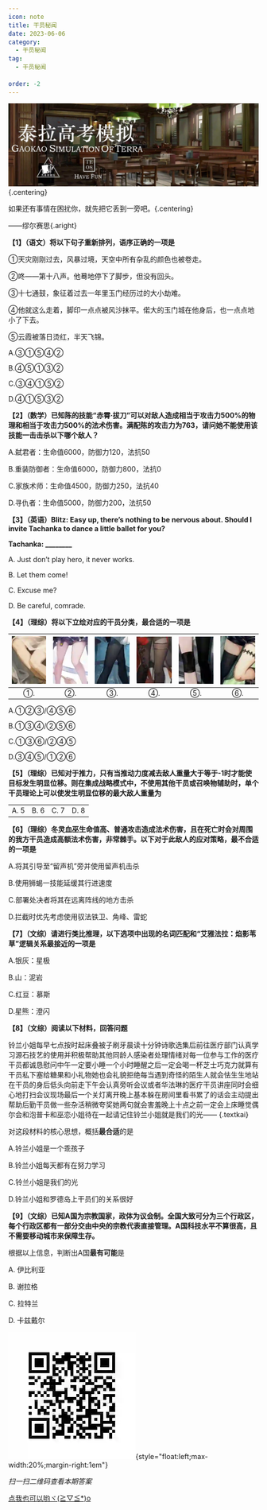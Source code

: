 ```yaml
---
icon: note
title: 干员秘闻
date: 2023-06-06
category:
  - 干员秘闻
tag:
  - 干员秘闻

order: -2
---
```


![](./res/ope_sec/topic.webp) {.centering}

如果还有事情在困扰你，就先把它丢到一旁吧。{.centering}

——缪尔赛思{.aright}

<!-- more -->

**【1】（语文）将以下句子重新排列，语序正确的一项是**

①天灾刚刚过去，风暴过境，天空中所有杂乱的颜色也被卷走。

②咚——第十八声。他蓦地停下了脚步，但没有回头。

③十七通鼓，象征着过去一年里玉门经历过的大小劫难。

④他就这么走着，脚印一点点被风沙抹平。偌大的玉门城在他身后，也一点点地小了下去。

⑤云霞被落日烫红，半天飞锦。

A.③①⑤④②

B.④⑤①③②

C.③④①⑤②

D.④①⑤③②

**【2】（数学）已知陈的技能“赤霄·拔刀”可以对敌人造成相当于攻击力500%的物理和相当于攻击力500%的法术伤害。满配陈的攻击力为763，请问她不能使用该技能一击击杀以下哪个敌人？**

A.弑君者：生命值6000，防御力120，法抗50

B.重装防御者：生命值6000，防御力800，法抗0

C.家族术师：生命值4500，防御力250，法抗40

D.寻仇者：生命值5000，防御力200，法抗50

**【3】（英语）Blitz: Easy up, there’s nothing to be nervous about. Should I invite Tachanka to dance a little ballet for you?**

**Tachanka: ________**

A. Just don’t play hero, it never works.

B. Let them come!

C. Excuse me?

D. Be careful, comrade.

**【4】（理综）将以下立绘对应的干员分类，最合适的一项是**

| ![](./res/ope_sec/q4_1.webp) | ![](./res/ope_sec/q4_2.webp) | ![](./res/ope_sec/q4_3.webp) | ![](./res/ope_sec/q4_4.webp) | ![](./res/ope_sec/q4_5.webp) | ![](./res/ope_sec/q4_6.webp) |
| :---: | :---: | :---: | :---: | :---: | :---: |
| ①. | ②. | ③. | ④. | ⑤. | ⑥. |

A.①②③/④⑤⑥

B.①③④/②⑤⑥

C.①③⑥/②④⑤

D.③④⑤/①②⑥

**【5】（理综）已知对于推力，只有当推动力度减去敌人重量大于等于-1时才能使目标发生明显位移。则在集成战略模式中，不使用其他干员或召唤物辅助时，单个干员理论上可以使发生明显位移的最大敌人重量为**

|||||
| :---: | :---: | :---: | :---: |
| A. 5 | B. 6 | C. 7 | D. 8 |

**【6】（理综）冬灵血巫生命值高、普通攻击造成法术伤害，且在死亡时会对周围的我方干员造成高额法术伤害，非常棘手。以下对于此敌人的应对策略，最不合适的一项是**

A.将其引导至“留声机”旁并使用留声机击杀

B.使用狮蝎一技能延缓其行进速度

C.部署处决者将其在远离阵线的地方击杀

D.拦截时优先考虑使用驭法铁卫、角峰、雷蛇

**【7】（文综）请进行类比推理，以下选项中出现的名词匹配和“艾雅法拉：焰影苇草”逻辑关系最接近的一项是**

A.银灰：星极

B.山：泥岩

C.红豆：慕斯

D.星熊：澄闪

**【8】（文综）阅读以下材料，回答问题**

铃兰小姐每早七点按时起床叠被子刷牙晨读十分钟诗歌选集后前往医疗部门认真学习源石技艺的使用并积极帮助其他同龄人感染者处理情绪对每一位参与工作的医疗干员都诚恳慰问中午一定要小睡一个小时睡醒之后一定会喝一杯芝士巧克力就算有干员私下塞给糖果和小礼物她也会礼貌拒绝每当遇到奇怪的陌生人就会怯生生地站在干员的身后低头向前走下午会认真旁听会议或者华法琳的医疗干员讲座同时会细心地打扫会议现场最后一个关灯离开晚上基本躲在房间里看书累了的话会主动提出帮助后勤干员做一些杂活稍微夸奖她两句就会害羞晚上十点之前一定会上床睡觉偶尔会和泡普卡和巫恋小姐待在一起请记住铃兰小姐就是我们的光—— {.textkai}

对这段材料的核心思想，概括**最合适**的是

A.铃兰小姐是一个乖孩子

B.铃兰小姐每天都有在努力学习

C.铃兰小姐是我们的光

D.铃兰小姐和罗德岛上干员们的关系很好

**【9】（文综）已知A国为宗教国家，政体为议会制。全国大致可分为三个行政区，每个行政区都有一部分交由中央的宗教代表直接管理。A国科技水平不算很高，且不需要移动城市来保障生存。**

根据以上信息，判断出A国**最有可能**是

A. 伊比利亚

B. 谢拉格

C. 拉特兰

D. 卡兹戴尔

![](./res/ope_sec/answer.webp){style="float:left;max-width:20%;margin-right:1em"}

*扫一扫二维码查看本期答案*

[点我也可以哟ヾ(≧▽≦*)o](https://www.wjx.cn/vm/tF53jwr.aspx)<eod />

<FakeAds />